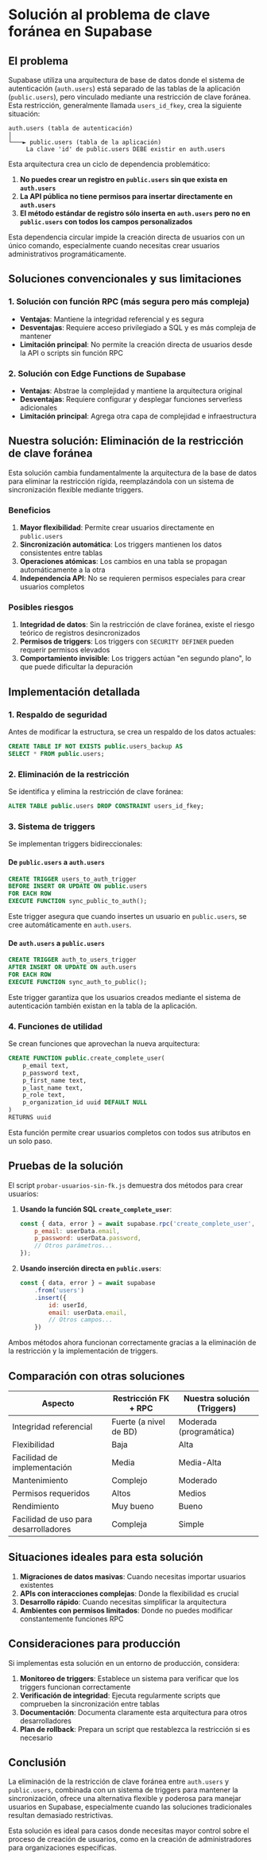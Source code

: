 # Solución al problema de clave foránea en Supabase

## El problema

Supabase utiliza una arquitectura de base de datos donde el sistema de autenticación (`auth.users`) está separado de las tablas de la aplicación (`public.users`), pero vinculado mediante una restricción de clave foránea. Esta restricción, generalmente llamada `users_id_fkey`, crea la siguiente situación:

```
auth.users (tabla de autenticación)
│
└───► public.users (tabla de la aplicación)
     La clave 'id' de public.users DEBE existir en auth.users
```

Esta arquitectura crea un ciclo de dependencia problemático:

1. **No puedes crear un registro en `public.users` sin que exista en `auth.users`**
2. **La API pública no tiene permisos para insertar directamente en `auth.users`**
3. **El método estándar de registro sólo inserta en `auth.users` pero no en `public.users` con todos los campos personalizados**

Esta dependencia circular impide la creación directa de usuarios con un único comando, especialmente cuando necesitas crear usuarios administrativos programáticamente.

## Soluciones convencionales y sus limitaciones

### 1. Solución con función RPC (más segura pero más compleja)

- **Ventajas**: Mantiene la integridad referencial y es segura
- **Desventajas**: Requiere acceso privilegiado a SQL y es más compleja de mantener
- **Limitación principal**: No permite la creación directa de usuarios desde la API o scripts sin función RPC

### 2. Solución con Edge Functions de Supabase

- **Ventajas**: Abstrae la complejidad y mantiene la arquitectura original
- **Desventajas**: Requiere configurar y desplegar funciones serverless adicionales
- **Limitación principal**: Agrega otra capa de complejidad e infraestructura

## Nuestra solución: Eliminación de la restricción de clave foránea

Esta solución cambia fundamentalmente la arquitectura de la base de datos para eliminar la restricción rígida, reemplazándola con un sistema de sincronización flexible mediante triggers.

### Beneficios

1. **Mayor flexibilidad**: Permite crear usuarios directamente en `public.users`
2. **Sincronización automática**: Los triggers mantienen los datos consistentes entre tablas
3. **Operaciones atómicas**: Los cambios en una tabla se propagan automáticamente a la otra
4. **Independencia API**: No se requieren permisos especiales para crear usuarios completos

### Posibles riesgos

1. **Integridad de datos**: Sin la restricción de clave foránea, existe el riesgo teórico de registros desincronizados
2. **Permisos de triggers**: Los triggers con `SECURITY DEFINER` pueden requerir permisos elevados
3. **Comportamiento invisible**: Los triggers actúan "en segundo plano", lo que puede dificultar la depuración

## Implementación detallada

### 1. Respaldo de seguridad

Antes de modificar la estructura, se crea un respaldo de los datos actuales:

```sql
CREATE TABLE IF NOT EXISTS public.users_backup AS 
SELECT * FROM public.users;
```

### 2. Eliminación de la restricción

Se identifica y elimina la restricción de clave foránea:

```sql
ALTER TABLE public.users DROP CONSTRAINT users_id_fkey;
```

### 3. Sistema de triggers

Se implementan triggers bidireccionales:

#### De `public.users` a `auth.users`

```sql
CREATE TRIGGER users_to_auth_trigger
BEFORE INSERT OR UPDATE ON public.users
FOR EACH ROW
EXECUTE FUNCTION sync_public_to_auth();
```

Este trigger asegura que cuando insertes un usuario en `public.users`, se cree automáticamente en `auth.users`.

#### De `auth.users` a `public.users`

```sql
CREATE TRIGGER auth_to_users_trigger
AFTER INSERT OR UPDATE ON auth.users
FOR EACH ROW
EXECUTE FUNCTION sync_auth_to_public();
```

Este trigger garantiza que los usuarios creados mediante el sistema de autenticación también existan en la tabla de la aplicación.

### 4. Funciones de utilidad

Se crean funciones que aprovechan la nueva arquitectura:

```sql
CREATE FUNCTION public.create_complete_user(
    p_email text,
    p_password text,
    p_first_name text,
    p_last_name text,
    p_role text,
    p_organization_id uuid DEFAULT NULL
)
RETURNS uuid
```

Esta función permite crear usuarios completos con todos sus atributos en un solo paso.

## Pruebas de la solución

El script `probar-usuarios-sin-fk.js` demuestra dos métodos para crear usuarios:

1. **Usando la función SQL `create_complete_user`**:
   ```javascript
   const { data, error } = await supabase.rpc('create_complete_user', {
       p_email: userData.email,
       p_password: userData.password,
       // Otros parámetros...
   });
   ```

2. **Usando inserción directa en `public.users`**:
   ```javascript
   const { data, error } = await supabase
       .from('users')
       .insert({
           id: userId,
           email: userData.email,
           // Otros campos...
       })
   ```

Ambos métodos ahora funcionan correctamente gracias a la eliminación de la restricción y la implementación de triggers.

## Comparación con otras soluciones

| Aspecto | Restricción FK + RPC | Nuestra solución (Triggers) |
|---------|----------------------|---------------------------|
| Integridad referencial | Fuerte (a nivel de BD) | Moderada (programática) |
| Flexibilidad | Baja | Alta |
| Facilidad de implementación | Media | Media-Alta |
| Mantenimiento | Complejo | Moderado |
| Permisos requeridos | Altos | Medios |
| Rendimiento | Muy bueno | Bueno |
| Facilidad de uso para desarrolladores | Compleja | Simple |

## Situaciones ideales para esta solución

1. **Migraciones de datos masivas**: Cuando necesitas importar usuarios existentes
2. **APIs con interacciones complejas**: Donde la flexibilidad es crucial
3. **Desarrollo rápido**: Cuando necesitas simplificar la arquitectura
4. **Ambientes con permisos limitados**: Donde no puedes modificar constantemente funciones RPC

## Consideraciones para producción

Si implementas esta solución en un entorno de producción, considera:

1. **Monitoreo de triggers**: Establece un sistema para verificar que los triggers funcionan correctamente
2. **Verificación de integridad**: Ejecuta regularmente scripts que comprueben la sincronización entre tablas
3. **Documentación**: Documenta claramente esta arquitectura para otros desarrolladores
4. **Plan de rollback**: Prepara un script que restablezca la restricción si es necesario

## Conclusión

La eliminación de la restricción de clave foránea entre `auth.users` y `public.users`, combinada con un sistema de triggers para mantener la sincronización, ofrece una alternativa flexible y poderosa para manejar usuarios en Supabase, especialmente cuando las soluciones tradicionales resultan demasiado restrictivas.

Esta solución es ideal para casos donde necesitas mayor control sobre el proceso de creación de usuarios, como en la creación de administradores para organizaciones específicas. 